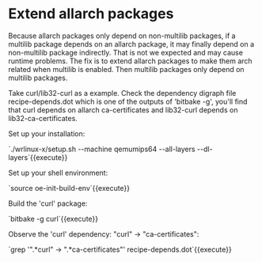 
# Extend allarch packages

Because allarch packages only depend on non-multilib packages, if a multilib package depends on an allarch package, it may finally depend on a non-multilib package indirectly. That is not we expected and may cause runtime problems. The fix is to extend allarch packages to make them arch related when multilib is enabled. Then multilib packages only depend on multilib packages.

Take curl/lib32-curl as a example. Check the dependency digraph file recipe-depends.dot which is one of the outputs of 'bitbake -g', you'll find that curl depends on allarch ca-certificates and lib32-curl depends on lib32-ca-certificates. 

Set up your installation:
<p>`./wrlinux-x/setup.sh --machine qemumips64 --all-layers --dl-layers`{{execute}}

Set up your shell environment:
<p>`source oe-init-build-env`{{execute}}

Build the 'curl' package:
<p>`bitbake -g curl`{{execute}}

Observe the 'curl' dependency: "curl" -> "ca-certificates":
<p>`grep '".*curl" -> ".*ca-certificates"' recipe-depends.dot`{{execute}}

